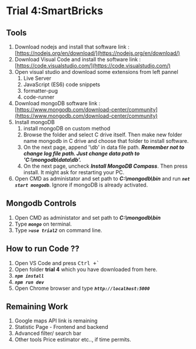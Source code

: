 # Trial 4:SmartBricks
## Tools
1) Download nodejs and install that software
	link : [https://nodejs.org/en/download/](https://nodejs.org/en/download/)
2) Download Visual Code and install the software
	link : [https://code.visualstudio.com/](https://code.visualstudio.com/)
3) Open visual studio and download some extensions from left pannel
	1) Live Server
	2) JavaScript (ES6) code snippets
	3) formatter-pug
	3) code-runner
4) Download mongoDB software
	link : [https://www.mongodb.com/download-center/community](https://www.mongodb.com/download-center/community)
5) Install mongoDB
	1) install mongoDB on custom method
	2) Browse the folder and select C drive itself. Then make new folder name mongodb in C drive and choose that folder to install software.
	3) On the next page, append '\db' in data file path. ***Remember not to change log file path. Just change data path to 'C:\mongodb\data\db'.***
	4) On the next page, uncheck ***Install MongoDB Compass***. Then press install. It might ask for restarting your PC. 
6) Open CMD as administator and set path to ***C:\mongodb\bin*** and run ***`net start mongodb`***. Ignore if mongoDB is already activated.

## Mongodb Controls
1) Open CMD as administator and set path to ***C:\mongodb\bin***
2) Type ***`mongo`*** on terminal.
3) Type ***`>use trial2`*** on command line.

## How to run Code ?? 
1) Open VS Code and press 
<kbd>Ctrl +`</kbd>
2) Open folder **trial 4** which you have downloaded from here.
3) ***``npm install``***
4) ***``npm run dev``***
5) Open Chrome browser and type ***``http://localhost:5000``*** 


## Remaining Work

1) Google maps API link is remaining
2) Statistic Page - Frontend and backend
3) Advanced filter/ search bar
4) Other tools Price estimator etc.., if time permits.
